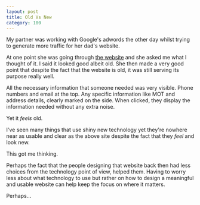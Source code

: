 ```yaml
---
layout: post
title: Old Vs New
category: 100
---
```

My partner was working with Google's adwords the other day whilst trying to generate more traffic for her dad's website.

At one point she was going through [the website](http://allcarsworkshop.co.uk/) and she asked me what I thought of it. I said it looked good albeit old. She then made a very good point that despite the fact that the website is old, it was still serving its purpose really well.

All the necessary information that someone needed was very visible. Phone numbers and email at the top. Any specific information like MOT and address details, clearly marked on the side. When clicked, they display the information needed without any extra noise.

Yet it _feels_ old.

I've seen many things that use shiny new technology yet they're nowhere near as usable and clear as the above site despite the fact that they _feel_ and look new.

This got me thinking.

Perhaps the fact that the people designing that website back then had less choices from the technology point of view, helped them. Having to worry less about what technology to use but rather on how to design a meaningful and usable website can help keep the focus on where it matters.

Perhaps...
